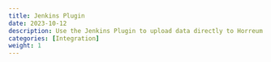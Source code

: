 ```yaml
---
title: Jenkins Plugin
date: 2023-10-12
description: Use the Jenkins Plugin to upload data directly to Horreum from a Jenkins pipeline
categories: [Integration]
weight: 1
---
```

